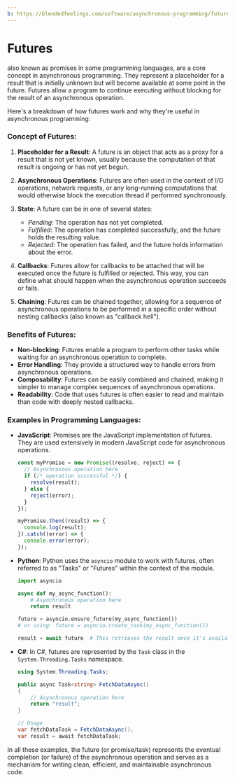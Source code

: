 ```yaml
---
b: https://blendedfeelings.com/software/asynchronous-programming/future.md
---
```


# Futures 
also known as promises in some programming languages, are a core concept in asynchronous programming. They represent a placeholder for a result that is initially unknown but will become available at some point in the future. Futures allow a program to continue executing without blocking for the result of an asynchronous operation.

Here's a breakdown of how futures work and why they're useful in asynchronous programming:

### Concept of Futures:

1. **Placeholder for a Result**: A future is an object that acts as a proxy for a result that is not yet known, usually because the computation of that result is ongoing or has not yet begun.

2. **Asynchronous Operations**: Futures are often used in the context of I/O operations, network requests, or any long-running computations that would otherwise block the execution thread if performed synchronously.

3. **State**: A future can be in one of several states:
   - *Pending*: The operation has not yet completed.
   - *Fulfilled*: The operation has completed successfully, and the future holds the resulting value.
   - *Rejected*: The operation has failed, and the future holds information about the error.

4. **Callbacks**: Futures allow for callbacks to be attached that will be executed once the future is fulfilled or rejected. This way, you can define what should happen when the asynchronous operation succeeds or fails.

5. **Chaining**: Futures can be chained together, allowing for a sequence of asynchronous operations to be performed in a specific order without nesting callbacks (also known as "callback hell").

### Benefits of Futures:

- **Non-blocking**: Futures enable a program to perform other tasks while waiting for an asynchronous operation to complete.
- **Error Handling**: They provide a structured way to handle errors from asynchronous operations.
- **Composability**: Futures can be easily combined and chained, making it simpler to manage complex sequences of asynchronous operations.
- **Readability**: Code that uses futures is often easier to read and maintain than code with deeply nested callbacks.

### Examples in Programming Languages:

- **JavaScript**: Promises are the JavaScript implementation of futures. They are used extensively in modern JavaScript code for asynchronous operations.
  
  ```javascript
  const myPromise = new Promise((resolve, reject) => {
    // Asynchronous operation here
    if (/* operation successful */) {
      resolve(result);
    } else {
      reject(error);
    }
  });

  myPromise.then((result) => {
    console.log(result);
  }).catch((error) => {
    console.error(error);
  });
  ```

- **Python**: Python uses the `asyncio` module to work with futures, often referred to as "Tasks" or "Futures" within the context of the module.
  
  ```python
  import asyncio

  async def my_async_function():
      # Asynchronous operation here
      return result

  future = asyncio.ensure_future(my_async_function())
  # or using: future = asyncio.create_task(my_async_function())

  result = await future  # This retrieves the result once it's available
  ```

- **C#**: In C#, futures are represented by the `Task` class in the `System.Threading.Tasks` namespace.
  
  ```csharp
  using System.Threading.Tasks;

  public async Task<string> FetchDataAsync()
  {
      // Asynchronous operation here
      return "result";
  }

  // Usage
  var fetchDataTask = FetchDataAsync();
  var result = await fetchDataTask;
  ```

In all these examples, the future (or promise/task) represents the eventual completion (or failure) of the asynchronous operation and serves as a mechanism for writing clean, efficient, and maintainable asynchronous code.